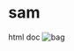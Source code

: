 # sam
html doc
![bag](https://user-images.githubusercontent.com/56560771/68198577-52e5e280-ffe2-11e9-92ec-7c264225f0a0.jpg)
